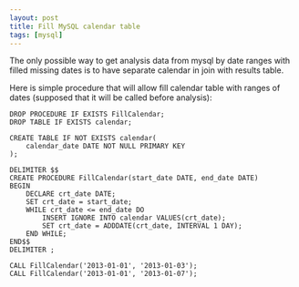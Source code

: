 ```yaml
---
layout: post
title: Fill MySQL calendar table
tags: [mysql]
---
```


The only possible way to get analysis data from mysql by date ranges with filled missing dates is to have separate calendar in join with results table.

Here is simple procedure that will allow fill calendar table with ranges of dates (supposed that it will be called before analysis):

	DROP PROCEDURE IF EXISTS FillCalendar;
	DROP TABLE IF EXISTS calendar;

	CREATE TABLE IF NOT EXISTS calendar(
		calendar_date DATE NOT NULL PRIMARY KEY
	);

	DELIMITER $$
	CREATE PROCEDURE FillCalendar(start_date DATE, end_date DATE)
	BEGIN
		DECLARE crt_date DATE;
		SET crt_date = start_date;
		WHILE crt_date <= end_date DO
			INSERT IGNORE INTO calendar VALUES(crt_date);
			SET crt_date = ADDDATE(crt_date, INTERVAL 1 DAY);
		END WHILE;
	END$$
	DELIMITER ;

	CALL FillCalendar('2013-01-01', '2013-01-03');
	CALL FillCalendar('2013-01-01', '2013-01-07');
